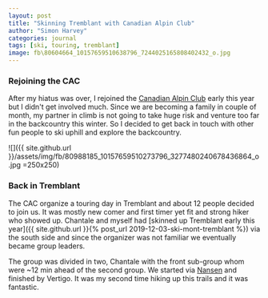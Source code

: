 ```yaml
---
layout: post
title: "Skinning Tremblant with Canadian Alpin Club"
author: "Simon Harvey"
categories: journal
tags: [ski, touring, tremblant]
image: fb\80604664_10157659510638796_7244025165808402432_o.jpg
---
```

### Rejoining the CAC

After my hiatus was over, I rejoined the [Canadian Alpin Club](http://dev.accmontreal.ca/) early this year but I didn't get involved much.  Since we are becoming a family in couple of month, my partner in climb is not going to take huge risk and venture too far in the backcountry this winter.  So I decided to get back in touch with other fun people to ski uphill and explore the backcountry.

![]({{ site.github.url }}/assets/img/fb/80988185_10157659510273796_3277480240678436864_o.jpg =250x250)

### Back in Tremblant

The CAC organize a touring day in Tremblant and about 12 people decided to join us.  It was mostly new comer and first timer yet fit and strong hiker who showed up.  Chantale and myself had [skinned up Tremblant early this year]({{ site.github.url }}{% post_url 2019-12-03-ski-mont-tremblant %}) via the south side and since the organizer was not familiar we eventually became group leaders.

The group was divided in two, Chantale with the front sub-group whom were ~12 min ahead of the second group.  We started via [Nansen](https://www.tremblant.ca/things-to-do/activities/alpine-touring) and finished by Vertigo.  It was my second time hiking up this trails and it was fantastic.

